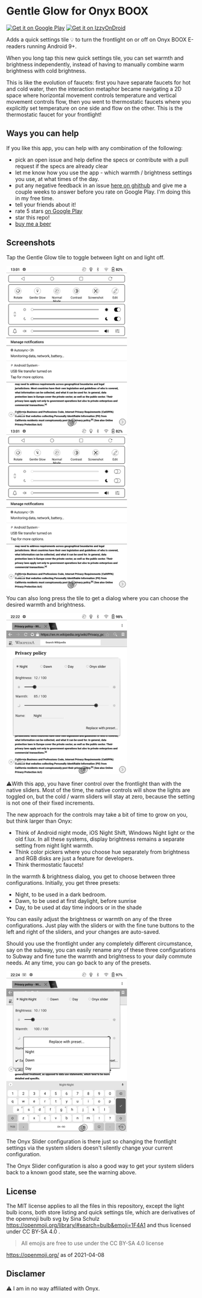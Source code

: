 # Gentle Glow for Onyx BOOX

[<img alt='Get it on Google Play' src='https://play.google.com/intl/en_us/badges/static/images/badges/en_badge_web_generic.png' height="80px"/>](https://play.google.com/store/apps/details?id=com.onyx.darie.calin.gentleglowonyxboox)
[<img alt='Get it on IzzyOnDroid' src='https://gitlab.com/IzzyOnDroid/repo/-/raw/master/assets/IzzyOnDroid.png' height="80px"/>](https://apt.izzysoft.de/fdroid/index/apk/com.onyx.darie.calin.gentleglowonyxboox)

Adds a quick settings tile 💡 to turn the frontlight on or off on Onyx BOOX E-readers running Android 9+. 

When you long tap this new quick settings tile, you can set warmth and brightness independently, instead of having to manually combine warm brightness with cold brightness.

This is like the evolution of faucets: first you have separate faucets for hot and cold water, then the interaction metaphor became navigating a 2D space where horizontal movement controls temperature and vertical movement controls flow, then you went to thermostatic faucets where you explicitly set temperature on one side and flow on the other. 
This is the thermostatic faucet for your frontlight!


## Ways you can help

If you like this app, you can help with any combination of the following:
* pick an open issue and help define the specs or contribute with a pull request if the specs are already clear
* let me know how you use the app - which warmth / brightness settings you use, at what times of the day.
* put any negative feedback in an issue [here on ghithub](https://github.com/calin-darie/gentle-glow-onyx-boox/issues) and give me a couple weeks to answer before you rate on Google Play. I'm doing this in my free time.
* tell your friends about it!
* rate 5 stars [on Google Play](https://play.google.com/store/apps/details?id=com.onyx.darie.calin.gentleglowonyxboox)
* star this repo!
* [buy me a beer](https://paypal.me/CalinDarie?locale.x=en_US)


## Screenshots

Tap the Gentle Glow tile to toggle between light on and light off.

<img alt="The Gentle Glow quick settings tile will show you when the frontlight is off." src="screenshots/quick-settings-light-off.png" width = "320px"/>

<img alt="The Gentle Glow quick settings tile will show you when the frontlight is on." src="screenshots/quick-settings-light-on.png" width = "320px"/>

You can also long press the tile to get a dialog where you can choose the desired warmth and brightness.

<img alt="Brightness / Warmth silders in a dialog that shows over the current open app, so you can tune for desired readability" src="screenshots/warmth-brightness-dialog.png" width = "320px"/>

⚠️With this app, you have finer control over the frontlight than with the native sliders. Most of the time, the native controls will show the lights are toggled on, but the cold / warm sliders will stay at zero, because the setting is not one of their fixed increments.

The new approach for the controls may take a bit of time to grow on you, but think larger than Onyx: 
* Think of Android night mode, iOS Night Shift, Windows Night light or the old f.lux. In all these systems, display brightness remains a separate setting from night light warmth. 
* Think color pickers where you choose hue separately from brightness and RGB disks are just a feature for developers.
* Think thermostatic faucets!

In the warmth & brightness dialog, you get to choose between three configurations. 
Initially, you get three presets:
* Night, to be used in a dark bedroom.
* Dawn, to be used at first daylight, before sunrise
* Day, to be used at day time indoors or in the shade

You can easily adjust the brightness or warmth on any of the three configurations. Just play with the sliders or with the fine tune buttons to the left and right of the sliders, and your changes are auto-saved.

Should you use the frontlight under any completely different circumstance, say on the subway, you can easily rename any of these three configurations to Subway and fine tune the warmth and brightness to your daily commute needs.
At any time, you can go back to any of the presets.

<img alt="Brightness / Warmth configurations are editable: you can adjust warmth and/or brightness and rename the current configuration. You get a ✔ Saved message each time your changes are auto-saved. A dialog pops up when you choose to replace the current configuration with a preset." src="screenshots/warmth-brightness-editable-options.png" width = "320px"/>

The Onyx Slider configuration is there just so changing the frontlight settings via the system sliders doesn't silently change your current configuration. 

The Onyx Slider configuration is also a good way to get your system sliders back to a known good state, see the warning above.

## License

The MIT license applies to all the files in this repository, except the light bulb icons, both store listing and quick settings tile, which are derivatives of the openmoji bulb svg by Sina Schulz https://openmoji.org/library/#search=bulb&emoji=1F4A1 and thus licensed under CC BY-SA 4.0 .

> All emojis are free to use under the CC BY-SA 4.0 license

https://openmoji.org/ as of 2021-04-08

## Disclamer
⚠️ I am in no way affiliated with Onyx.
